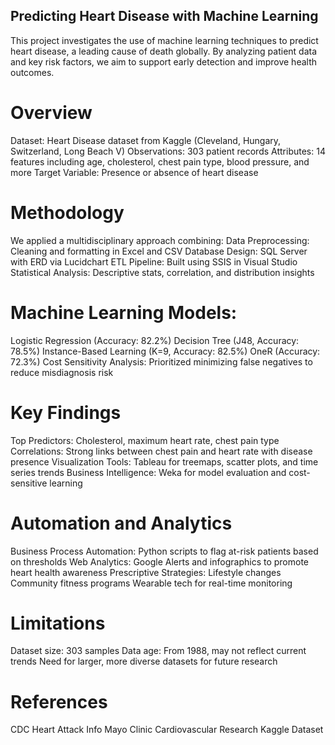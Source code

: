 ## Predicting Heart Disease with Machine Learning
This project investigates the use of machine learning techniques to predict heart disease, a leading cause of death globally. By analyzing patient data and key risk factors, we aim to support early detection and improve health outcomes.

# Overview
Dataset: Heart Disease dataset from Kaggle (Cleveland, Hungary, Switzerland, Long Beach V)
Observations: 303 patient records
Attributes: 14 features including age, cholesterol, chest pain type, blood pressure, and more
Target Variable: Presence or absence of heart disease

# Methodology
We applied a multidisciplinary approach combining:
Data Preprocessing: Cleaning and formatting in Excel and CSV
Database Design: SQL Server with ERD via Lucidchart
ETL Pipeline: Built using SSIS in Visual Studio
Statistical Analysis: Descriptive stats, correlation, and distribution insights

# Machine Learning Models:
Logistic Regression (Accuracy: 82.2%)
Decision Tree (J48, Accuracy: 78.5%)
Instance-Based Learning (K=9, Accuracy: 82.5%)
OneR (Accuracy: 72.3%)
Cost Sensitivity Analysis: Prioritized minimizing false negatives to reduce misdiagnosis risk

# Key Findings
Top Predictors: Cholesterol, maximum heart rate, chest pain type
Correlations: Strong links between chest pain and heart rate with disease presence
Visualization Tools: Tableau for treemaps, scatter plots, and time series trends
Business Intelligence: Weka for model evaluation and cost-sensitive learning

# Automation and Analytics
Business Process Automation: Python scripts to flag at-risk patients based on thresholds
Web Analytics: Google Alerts and infographics to promote heart health awareness
Prescriptive Strategies:
Lifestyle changes
Community fitness programs
Wearable tech for real-time monitoring

# Limitations
Dataset size: 303 samples
Data age: From 1988, may not reflect current trends
Need for larger, more diverse datasets for future research

# References
CDC Heart Attack Info
Mayo Clinic Cardiovascular Research
Kaggle Dataset
